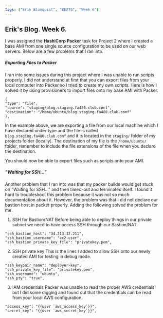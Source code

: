 ```yaml
---
tags: ["Erik Blomquist", "BEATS", "Week 6"]
---
```

## Erik's Blog. Week 6.
I was assigned the **HashiCorp Packer** task for Project 2 where I created a base AMI from one single source configuration to be used on our web servers. Below are a few problems that I ran into.

##### Exporting Files to Packer
I ran into some issues during this project where I was unable to run scripts properly. I did not understand at first that you can export files from your local computer into Packer so I tried to create my own scripts. Here is how I solved it by using provisioners to import files onto my base AMI with Packer.
````
{
"type": "file",
"source": "staging/blog.staging.fa480.club.conf",
"destination": "/home/ubuntu/blog.staging.fa480.club.conf"
},
````
In the example above, we are exporting a file from our local machine which I have declared under type and the file is called `blog.staging.fa480.club.conf` and it is located in the `staging/` folder of my projects folder (locally). The destination of my file is the `/home/ubuntu/` folder, remember to include the file extensions of the file when you declare the destination.

You should now be able to export files such as scripts onto your AMI.

##### "Waiting for SSH..."
Another problem that I ran into was that my packer builds would get stuck on "Waiting for SSH..." and then timed-out and terminated itself. I found it hard to troubleshoot this problem because it was not so much documentation about it. However, the problem was that I did not declare our bastion host in packer properly. Adding the following solved the problem for me.

1. SSH for Bastion/NAT
Before being able to deploy things in our private subnet we need to have access SSH through our Bastion/NAT.
````
"ssh_bastion_host": "34.213.12.211",
"ssh_bastion_username": "ec2-user",
"ssh_bastion_private_key_file": "privatekey.pem",
````

2. SSH private key
This is the lines I added to allow SSH onto our newly created AMI for testing in debug mode.
````
"ssh_keypair_name": "deployer-key",
"ssh_private_key_file": "privatekey.pem",
"ssh_username": "ubuntu",
"ssh_pty": "true",
````
3. IAM credentials
Packer was unable to read the proper AWS credentials but I did some digging and found out that the credentials can be read from your local AWS configuration.
````
"access_key": "{{user `aws_access_key`}}",
"secret_key": "{{user `aws_secret_key`}}",
````
